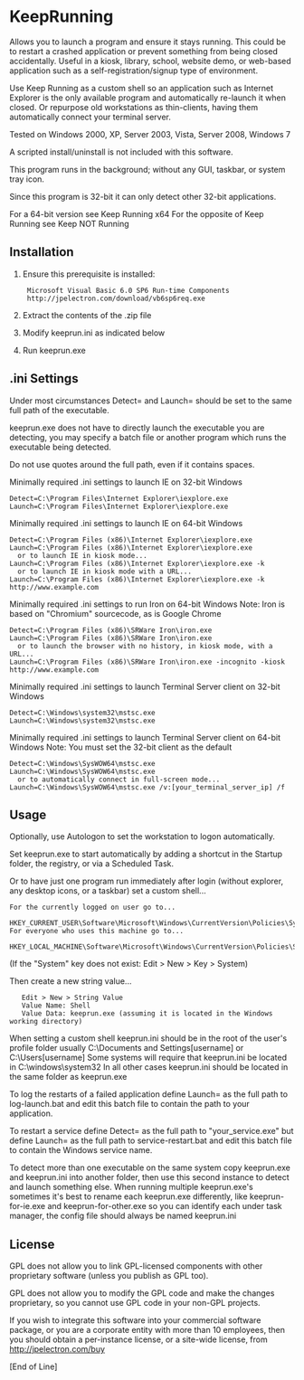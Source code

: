 # KeepRunning
Allows you to launch a program and ensure it stays running. This could be to restart a crashed application or prevent something from being closed accidentally. Useful in a kiosk, library, school, website demo, or web-based application such as a self-registration/signup type of environment.

Use Keep Running as a custom shell so an application such as Internet Explorer is the only available program and automatically re-launch it when closed. Or repurpose old workstations as thin-clients, having them automatically connect your terminal server.

Tested on Windows 2000, XP, Server 2003, Vista, Server 2008, Windows 7

A scripted install/uninstall is not included with this software.

This program runs in the background; without any GUI, taskbar, or system tray icon.

Since this program is 32-bit it can only detect other 32-bit applications.

For a 64-bit version see Keep Running x64
For the opposite of Keep Running see Keep NOT Running

## Installation

1) Ensure this prerequisite is installed:

        Microsoft Visual Basic 6.0 SP6 Run-time Components
        http://jpelectron.com/download/vb6sp6req.exe
        
2) Extract the contents of the .zip file
3) Modify keeprun.ini as indicated below
4) Run keeprun.exe

## .ini Settings

Under most circumstances Detect= and Launch= should be set to the same full path of the executable.

keeprun.exe does not have to directly launch the executable you are detecting, you may specify a batch file or another program which runs the executable being detected.

Do not use quotes around the full path, even if it contains spaces.

Minimally required .ini settings to launch IE on 32-bit Windows

    Detect=C:\Program Files\Internet Explorer\iexplore.exe
    Launch=C:\Program Files\Internet Explorer\iexplore.exe

Minimally required .ini settings to launch IE on 64-bit Windows

    Detect=C:\Program Files (x86)\Internet Explorer\iexplore.exe
    Launch=C:\Program Files (x86)\Internet Explorer\iexplore.exe
      or to launch IE in kiosk mode...
    Launch=C:\Program Files (x86)\Internet Explorer\iexplore.exe -k
      or to launch IE in kiosk mode with a URL...
    Launch=C:\Program Files (x86)\Internet Explorer\iexplore.exe -k http://www.example.com

Minimally required .ini settings to run Iron on 64-bit Windows
   Note: Iron is based on "Chromium" sourcecode, as is Google Chrome

    Detect=C:\Program Files (x86)\SRWare Iron\iron.exe
    Launch=C:\Program Files (x86)\SRWare Iron\iron.exe
      or to launch the browser with no history, in kiosk mode, with a URL...
    Launch=C:\Program Files (x86)\SRWare Iron\iron.exe -incognito -kiosk http://www.example.com

Minimally required .ini settings to launch Terminal Server client on 32-bit Windows

    Detect=C:\Windows\system32\mstsc.exe
    Launch=C:\Windows\system32\mstsc.exe

Minimally required .ini settings to launch Terminal Server client on 64-bit Windows
   Note: You must set the 32-bit client as the default

    Detect=C:\Windows\SysWOW64\mstsc.exe
    Launch=C:\Windows\SysWOW64\mstsc.exe
      or to automatically connect in full-screen mode...
    Launch=C:\Windows\SysWOW64\mstsc.exe /v:[your_terminal_server_ip] /f

## Usage

Optionally, use Autologon to set the workstation to logon automatically.

Set keeprun.exe to start automatically by adding a shortcut in the Startup folder, the registry, or via a Scheduled Task.

Or to have just one program run immediately after login (without explorer, any desktop icons, or a taskbar) set a custom shell...

    For the currently logged on user go to...
       HKEY_CURRENT_USER\Software\Microsoft\Windows\CurrentVersion\Policies\System
    For everyone who uses this machine go to...
       HKEY_LOCAL_MACHINE\Software\Microsoft\Windows\CurrentVersion\Policies\System

   (If the "System" key does not exist: Edit > New > Key > System)

   Then create a new string value...
   
       Edit > New > String Value
       Value Name: Shell
       Value Data: keeprun.exe (assuming it is located in the Windows working directory)

   When setting a custom shell keeprun.ini should be in the root of the user's profile folder
   usually C:\Documents and Settings\[username]  or  C:\Users\[username]
   Some systems will require that keeprun.ini be located in C:\windows\system32
   In all other cases keeprun.ini should be located in the same folder as keeprun.exe

To log the restarts of a failed application define Launch= as the full path to log-launch.bat and edit this batch file to contain the path to your application.

To restart a service define Detect= as the full path to "your_service.exe" but define Launch= as the full path to service-restart.bat and edit this batch file to contain the Windows service name.

To detect more than one executable on the same system copy keeprun.exe and keeprun.ini into another folder, then use this second instance to detect and launch something else. When running multiple keeprun.exe's sometimes it's best to rename each keeprun.exe differently, like keeprun-for-ie.exe and keeprun-for-other.exe so you can identify each under task manager, the config file should always be named keeprun.ini

## License

GPL does not allow you to link GPL-licensed components with other proprietary software (unless you publish as GPL too).

GPL does not allow you to modify the GPL code and make the changes proprietary, so you cannot use GPL code in your non-GPL projects.

If you wish to integrate this software into your commercial software package, or you are a corporate entity with more than 10 employees, then you should obtain a per-instance license, or a site-wide license, from http://jpelectron.com/buy

[End of Line]
